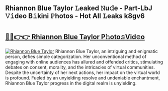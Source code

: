 ## Rhiannon Blue Taylor 𝙻eaked 𝙽u𝚍e - Part-LbJ 𝚅𝚒deo B𝚒kini 𝙿hotos - Hot All 𝙻eaks k8gv6

# <h2><a href="http://ld271v.urlbe.top/?page=Rhiannon+Blue+Taylor">🔗🔗👉👉 Rhiannon Blue Taylor P𝚑oto𝚜Vid𝚎o</a></h2>

[![Rhiannon Blue Taylor](https://i.imgur.com/eBuTRDB.gif)](http://ld271v.urlbe.top/?page=Rhiannon+Blue+Taylor)
Rhiannon Blue Taylor, an intriguing and enigmatic person, defies simple categorization. Her unconventional method of engaging with online audiences has allured and offended critics, stimulating debates on consent, morality, and the intricacies of virtual communities. Despite the uncertainty of her next actions, her impact on the virtual world is profound. Fueled by an unyielding resolve and undeniable enchantment, Rhiannon Blue Taylor progress in the digital realm is unyielding.
